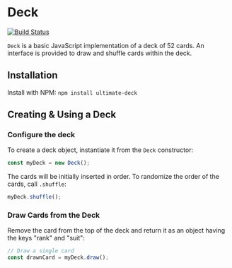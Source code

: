 # Deck

[![Build Status](https://github.com/s-gabor/ultimate-deck.git)](https://github.com/s-gabor/ultimate-deck.git)

`Deck` is a basic JavaScript implementation of a deck of 52 cards. An interface is provided to draw and shuffle cards within the deck.

## Installation

Install with NPM: `npm install ultimate-deck`

## Creating & Using a Deck

### Configure the deck

To create a deck object, instantiate it from the `Deck` constructor:
```js
const myDeck = new Deck();
```

The cards will be initially inserted in order. To randomize the order of the cards, call `.shuffle`:
```js
myDeck.shuffle();
```

### Draw Cards from the Deck

Remove the card from the top of the deck and return it as an object having the keys "rank" and "suit":
```js
// Draw a single card
const drawnCard = myDeck.draw();
```
